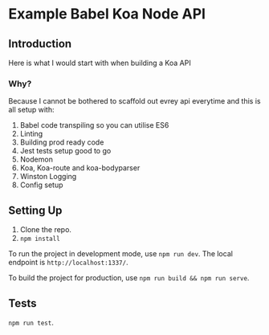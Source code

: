 # Example Babel Koa Node API

## Introduction

Here is what I would start with when building a Koa API

### Why?

Because I cannot be bothered to scaffold out evrey api everytime and this is all setup with:

1. Babel code transpiling so you can utilise ES6
2. Linting
3. Building prod ready code
4. Jest tests setup good to go
5. Nodemon
6. Koa, Koa-route and koa-bodyparser
6. Winston Logging
7. Config setup

## Setting Up
1. Clone the repo.
2. `npm install`

To run the project in development mode, use `npm run dev`. The local endpoint is `http://localhost:1337/`.

To build the project for production, use `npm run build && npm run serve`.

## Tests
`npm run test`.
